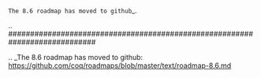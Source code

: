`The 8.6 roadmap has moved to github`_.

.. ############################################################################

.. _The 8.6 roadmap has moved to github: https://github.com/coq/roadmaps/blob/master/text/roadmap-8.6.md

